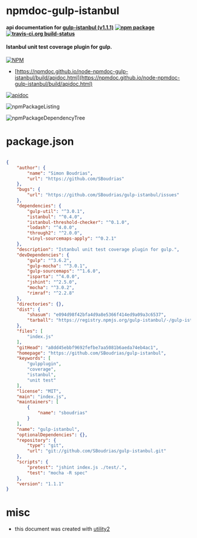 # npmdoc-gulp-istanbul

#### api documentation for  [gulp-istanbul (v1.1.1)](https://github.com/SBoudrias/gulp-istanbul)  [![npm package](https://img.shields.io/npm/v/npmdoc-gulp-istanbul.svg?style=flat-square)](https://www.npmjs.org/package/npmdoc-gulp-istanbul) [![travis-ci.org build-status](https://api.travis-ci.org/npmdoc/node-npmdoc-gulp-istanbul.svg)](https://travis-ci.org/npmdoc/node-npmdoc-gulp-istanbul)

#### Istanbul unit test coverage plugin for gulp.

[![NPM](https://nodei.co/npm/gulp-istanbul.png?downloads=true&downloadRank=true&stars=true)](https://www.npmjs.com/package/gulp-istanbul)

- [https://npmdoc.github.io/node-npmdoc-gulp-istanbul/build/apidoc.html](https://npmdoc.github.io/node-npmdoc-gulp-istanbul/build/apidoc.html)

[![apidoc](https://npmdoc.github.io/node-npmdoc-gulp-istanbul/build/screenCapture.buildCi.browser.%252Ftmp%252Fbuild%252Fapidoc.html.png)](https://npmdoc.github.io/node-npmdoc-gulp-istanbul/build/apidoc.html)

![npmPackageListing](https://npmdoc.github.io/node-npmdoc-gulp-istanbul/build/screenCapture.npmPackageListing.svg)

![npmPackageDependencyTree](https://npmdoc.github.io/node-npmdoc-gulp-istanbul/build/screenCapture.npmPackageDependencyTree.svg)



# package.json

```json

{
    "author": {
        "name": "Simon Boudrias",
        "url": "https://github.com/SBoudrias"
    },
    "bugs": {
        "url": "https://github.com/SBoudrias/gulp-istanbul/issues"
    },
    "dependencies": {
        "gulp-util": "^3.0.1",
        "istanbul": "^0.4.0",
        "istanbul-threshold-checker": "^0.1.0",
        "lodash": "^4.0.0",
        "through2": "^2.0.0",
        "vinyl-sourcemaps-apply": "^0.2.1"
    },
    "description": "Istanbul unit test coverage plugin for gulp.",
    "devDependencies": {
        "gulp": "^3.6.2",
        "gulp-mocha": "^3.0.1",
        "gulp-sourcemaps": "^1.6.0",
        "isparta": "^4.0.0",
        "jshint": "^2.5.0",
        "mocha": "^3.0.2",
        "rimraf": "^2.2.8"
    },
    "directories": {},
    "dist": {
        "shasum": "e094d98f42bfa4d9a8e5366f414ed9a09a3c6537",
        "tarball": "https://registry.npmjs.org/gulp-istanbul/-/gulp-istanbul-1.1.1.tgz"
    },
    "files": [
        "index.js"
    ],
    "gitHead": "a8dd45ebbf9692fefbe7aa5081b6aeda74eb4ac1",
    "homepage": "https://github.com/SBoudrias/gulp-istanbul",
    "keywords": [
        "gulpplugin",
        "coverage",
        "istanbul",
        "unit test"
    ],
    "license": "MIT",
    "main": "index.js",
    "maintainers": [
        {
            "name": "sboudrias"
        }
    ],
    "name": "gulp-istanbul",
    "optionalDependencies": {},
    "repository": {
        "type": "git",
        "url": "git://github.com/SBoudrias/gulp-istanbul.git"
    },
    "scripts": {
        "pretest": "jshint index.js ./test/.",
        "test": "mocha -R spec"
    },
    "version": "1.1.1"
}
```



# misc
- this document was created with [utility2](https://github.com/kaizhu256/node-utility2)
